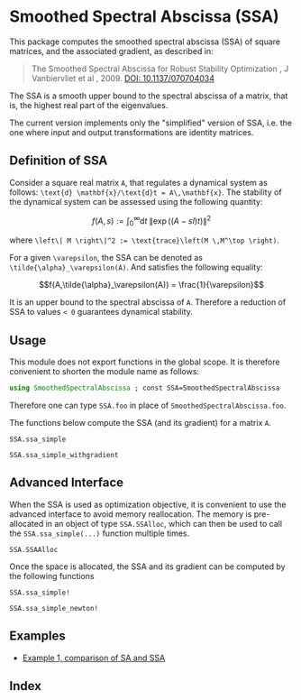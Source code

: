 # Smoothed Spectral Abscissa (SSA)

This package computes the smoothed spectral abscissa (SSA) of square matrices, and the associated gradient, as described in:

> The Smoothed Spectral Abscissa for Robust Stability Optimization , J Vanbiervliet et al , 2009. [DOI: 10.1137/070704034](https://doi.org/10.1137/070704034)

The SSA is a smooth upper bound to the spectral abscissa of a matrix, that is, the highest real part of the eigenvalues.

The current version implements only the "simplified" version of SSA, i.e. the one where input and output transformations are identity matrices.


## Definition of SSA

Consider a square real matrix  ``A``, that regulates a dynamical system as follows:
``\text{d} \mathbf{x}/\text{d}t = A\,\mathbf{x}``. The stability of the dynamical system
can be assessed using the following quantity:
```math
f(A,s) := \int_0^{\infty} \text{d}t \;\left\| \exp\left( \left(A-sI\right)t \right)\right\|^2
```
where ``\left\| M \right\|^2 := \text{trace}\left(M \,M^\top \right)``.

For a given ``\varepsilon``, the SSA can be denoted as ``\tilde{\alpha}_\varepsilon(A)``.
And satisfies the following  equality:
```math
f(A,\tilde{\alpha}_\varepsilon(A)) = \frac{1}{\varepsilon}
```

It is an upper bound to the spectral abscissa of ``A``. Therefore a reduction of SSA to values
``< 0`` guarantees dynamical stability.

## Usage

This module does not export functions in the global scope. It is therefore convenient to
shorten the module name as follows:
```julia
using SmoothedSpectralAbscissa ; const SSA=SmoothedSpectralAbscissa
```
Therefore one can type `SSA.foo` in place of `SmoothedSpectralAbscissa.foo`.

The functions below compute the SSA (and its gradient) for a matrix ``A``.

```@docs
SSA.ssa_simple
```

```@docs
SSA.ssa_simple_withgradient
```

## Advanced Interface

When the SSA is used as optimization objective, it is convenient to use the advanced
interface to avoid memory reallocation. The memory is pre-allocated in an object of type
`SSA.SSAlloc`, which can then be used to call the `SSA.ssa_simple(...)` function multiple times.

```@docs
SSA.SSAAlloc
```

Once the space is allocated, the SSA and its gradient can be computed by the following
functions
```@docs
SSA.ssa_simple!
```
```@docs
SSA.ssa_simple_newton!
```

## Examples

+ [Example 1, comparison of SA and SSA](./01_show_ssa.md)


## Index

```@index
```
